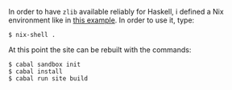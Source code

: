 In order to have `zlib` available reliably for Haskell, i defined a
Nix environment like in [this
example](https://nixos.org/wiki/Development_Environments#SDL_Example). In
order to use it, type:

    $ nix-shell .

At this point the site can be rebuilt with the commands:

    $ cabal sandbox init
    $ cabal install
    $ cabal run site build
